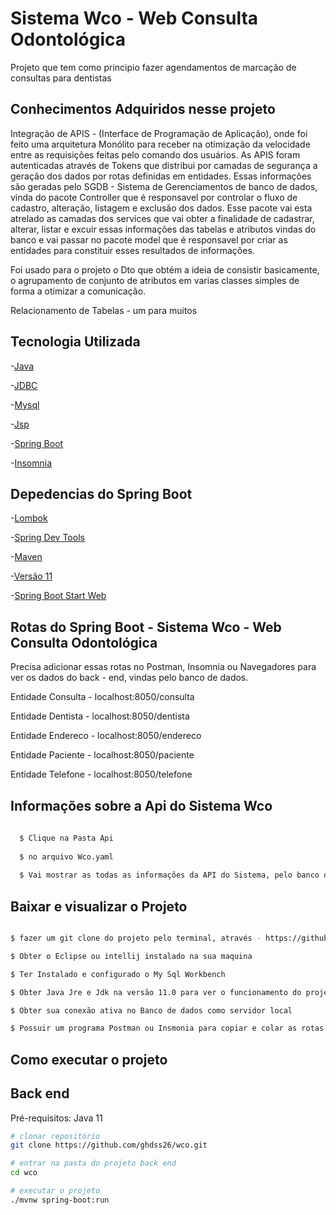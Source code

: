# Sistema Wco - Web Consulta Odontológica 

Projeto que tem como principio fazer agendamentos de marcação de consultas para dentistas 

## Conhecimentos Adquiridos nesse projeto 

Integração de APIS - (Interface de Programação de Aplicação), onde foi feito uma arquitetura Monólito para receber na otimização da velocidade 
entre as requisições feitas pelo comando dos usuários. As APIS foram autenticadas através de Tokens que distribui por camadas de segurança 
a geração dos dados por rotas definidas em entidades. Essas informações são geradas pelo SGDB - Sistema de Gerenciamentos de banco de dados, vinda do 
pacote Controller que é responsavel por controlar o fluxo de cadastro, alteração, listagem e exclusão dos dados. Esse pacote vai esta atrelado as camadas
dos services que vai obter a finalidade de cadastrar, alterar, listar e excuir essas informações das tabelas e atributos vindas do banco e vai passar no 
pacote model que é responsavel por criar as entidades para constituir esses resultados de informações. 

Foi usado para o projeto o Dto que obtém a ideia de consistir basicamente, 
o agrupamento de conjunto de atributos em varias classes simples de forma a otimizar a comunicação.

Relacionamento de Tabelas - um para muitos 

## Tecnologia Utilizada 

-[Java](https://www.java.com/pt-BR/download/ie_manual.jsp?locale=pt_BR) 

-[JDBC](https://www.oracle.com/br/database/technologies/appdev/jdbc.html) 

-[Mysql](https://www.mysql.com/)

-[Jsp](https://www.ibm.com/docs/pt-br/rsas/7.5.0?topic=files-javaserver-pages-jsp-technology) 

-[Spring Boot](https://spring.io/projects/spring-boot) 

-[Insomnia](https://insomnia.rest/download) 

## Depedencias do Spring Boot 

-[Lombok](https://imasters.com.br/back-end/projeto-lombok-escrevendo-menos-codigo-em-java) 

-[Spring Dev Tools](https://www.javatpoint.com/spring-boot-devtools) 

-[Maven](https://mvnrepository.com/artifact/org.springframework.boot/spring-boot-devtools)

-[Versão 11](https://www.oracle.com/br/java/technologies/javase/jdk11-archive-downloads.html)

-[Spring Boot Start Web](https://www.javatpoint.com/spring-boot-starter-web)

## Rotas do Spring Boot - Sistema Wco - Web Consulta Odontológica 

Precisa adicionar essas rotas no Postman, Insomnia ou Navegadores para ver os dados do back - end, vindas pelo banco de dados.

Entidade Consulta - localhost:8050/consulta 

Entidade Dentista - localhost:8050/dentista

Entidade Endereco - localhost:8050/endereco

Entidade Paciente - localhost:8050/paciente

Entidade Telefone - localhost:8050/telefone

## Informações sobre a Api do Sistema Wco 

```bash 
  
  $ Clique na Pasta Api
  
  $ no arquivo Wco.yaml
  
  $ Vai mostrar as todas as informações da API do Sistema, pelo banco de dados no programa Insomnia
```


## Baixar e visualizar o Projeto 

  ```bash 
  
  $ fazer um git clone do projeto pelo terminal, através - https://github.com/ghdss26/Obras.git
  
  $ Obter o Eclipse ou intellij instalado na sua maquina
  
  $ Ter Instalado e configurado o My Sql Workbench 
  
  $ Obter Java Jre e Jdk na versão 11.0 para ver o funcionamento do projeto e Testar ele
  
  $ Obter sua conexão ativa no Banco de dados como servidor local 
  
  $ Possuir um programa Postman ou Insmonia para copiar e colar as rotas das entidades e ver o crud completo
 
```
## Como executar o projeto

## Back end
Pré-requisitos: Java 11

```bash
# clonar repositório
git clone https://github.com/ghdss26/wco.git

# entrar na pasta do projeto back end
cd wco

# executar o projeto
./mvnw spring-boot:run
```
